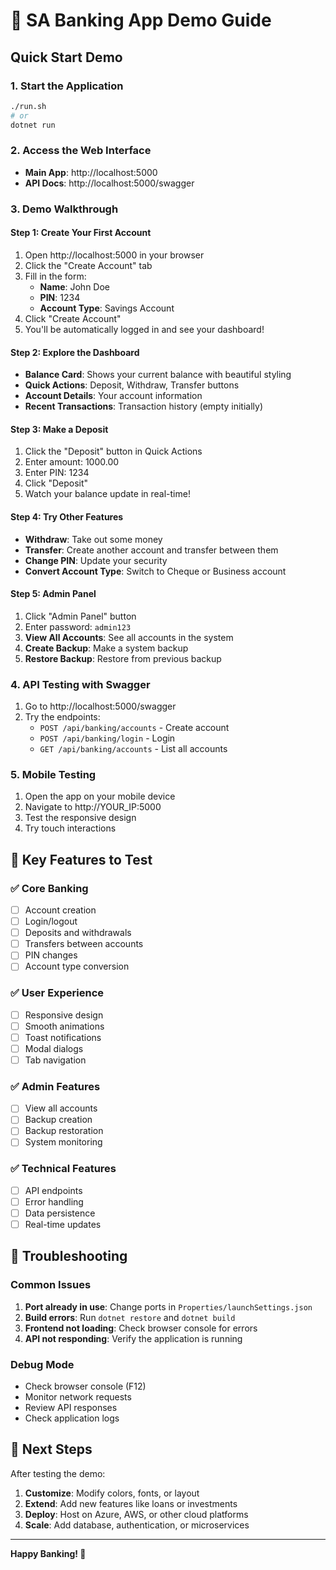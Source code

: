 # 🏦 SA Banking App Demo Guide

## Quick Start Demo

### 1. Start the Application
```bash
./run.sh
# or
dotnet run
```

### 2. Access the Web Interface
- **Main App**: http://localhost:5000
- **API Docs**: http://localhost:5000/swagger

### 3. Demo Walkthrough

#### Step 1: Create Your First Account
1. Open http://localhost:5000 in your browser
2. Click the "Create Account" tab
3. Fill in the form:
   - **Name**: John Doe
   - **PIN**: 1234
   - **Account Type**: Savings Account
4. Click "Create Account"
5. You'll be automatically logged in and see your dashboard!

#### Step 2: Explore the Dashboard
- **Balance Card**: Shows your current balance with beautiful styling
- **Quick Actions**: Deposit, Withdraw, Transfer buttons
- **Account Details**: Your account information
- **Recent Transactions**: Transaction history (empty initially)

#### Step 3: Make a Deposit
1. Click the "Deposit" button in Quick Actions
2. Enter amount: 1000.00
3. Enter PIN: 1234
4. Click "Deposit"
5. Watch your balance update in real-time!

#### Step 4: Try Other Features
- **Withdraw**: Take out some money
- **Transfer**: Create another account and transfer between them
- **Change PIN**: Update your security
- **Convert Account Type**: Switch to Cheque or Business account

#### Step 5: Admin Panel
1. Click "Admin Panel" button
2. Enter password: `admin123`
3. **View All Accounts**: See all accounts in the system
4. **Create Backup**: Make a system backup
5. **Restore Backup**: Restore from previous backup

### 4. API Testing with Swagger

1. Go to http://localhost:5000/swagger
2. Try the endpoints:
   - `POST /api/banking/accounts` - Create account
   - `POST /api/banking/login` - Login
   - `GET /api/banking/accounts` - List all accounts

### 5. Mobile Testing

1. Open the app on your mobile device
2. Navigate to http://YOUR_IP:5000
3. Test the responsive design
4. Try touch interactions

## 🎯 Key Features to Test

### ✅ Core Banking
- [ ] Account creation
- [ ] Login/logout
- [ ] Deposits and withdrawals
- [ ] Transfers between accounts
- [ ] PIN changes
- [ ] Account type conversion

### ✅ User Experience
- [ ] Responsive design
- [ ] Smooth animations
- [ ] Toast notifications
- [ ] Modal dialogs
- [ ] Tab navigation

### ✅ Admin Features
- [ ] View all accounts
- [ ] Backup creation
- [ ] Backup restoration
- [ ] System monitoring

### ✅ Technical Features
- [ ] API endpoints
- [ ] Error handling
- [ ] Data persistence
- [ ] Real-time updates

## 🐛 Troubleshooting

### Common Issues
1. **Port already in use**: Change ports in `Properties/launchSettings.json`
2. **Build errors**: Run `dotnet restore` and `dotnet build`
3. **Frontend not loading**: Check browser console for errors
4. **API not responding**: Verify the application is running

### Debug Mode
- Check browser console (F12)
- Monitor network requests
- Review API responses
- Check application logs

## 🚀 Next Steps

After testing the demo:
1. **Customize**: Modify colors, fonts, or layout
2. **Extend**: Add new features like loans or investments
3. **Deploy**: Host on Azure, AWS, or other cloud platforms
4. **Scale**: Add database, authentication, or microservices

---

**Happy Banking! 🎉** 